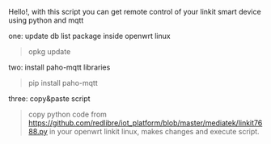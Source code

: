 Hello!, with this script you can get remote control of your linkit smart device using python and mqtt

one: update db list package inside openwrt linux

> opkg update

two: install paho-mqtt libraries

> pip install paho-mqtt

three: copy&paste script 

> copy python code from https://github.com/redlibre/iot_platform/blob/master/mediatek/linkit7688.py in your openwrt linkit linux, makes changes and execute script.

